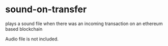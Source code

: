 sound-on-transfer
=================

plays a sound file when there was an incoming transaction
on an ethereum based blockchain

Audio file is not included.
